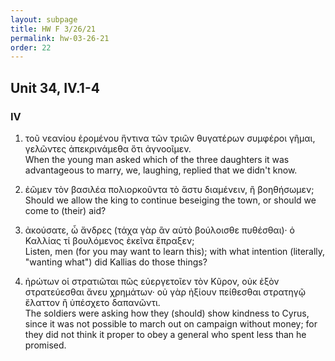 ```yaml
---
layout: subpage
title: HW F 3/26/21
permalink: hw-03-26-21
order: 22
---
```


## Unit 34, IV.1-4

### IV

1. τοῦ νεανίου ἐρομένου ἥντινα τῶν τριῶν θυγατέρων συμφέροι γῆμαι, γελῶντες ἀπεκρινάμεθα ὅτι ἀγνοοῖμεν.  
When the young man asked which of the three daughters it was advantageous to marry, we, laughing, replied that we didn't know.

2. ἐῶμεν τὸν βασιλέα πολιορκοῦντα τὸ ἄστυ διαμένειν, ἢ βοηθήσωμεν;  
Should we allow the king to continue beseiging the town, or should we come to (their) aid?  

3. ἀκούσατε, ὦ ἄνδρες (τάχα γὰρ ἂν αὐτὸ βούλοισθε πυθέσθαι)· ὁ Καλλίας τί βουλόμενος ἐκεῖνα ἔπραξεν;  
Listen, men (for you may want to learn this); with what intention (literally, "wanting what") did Kallias do those things?

4. ἠρώτων οἱ στρατιῶται πῶς εὐεργετοῖεν τὸν Κῦρον, οὐκ ἐξὸν στρατεύεσθαι ἄνευ χρημάτων· οὐ γὰρ ἠξίουν πείθεσθαι στρατηγῷ ἔλαττον ἢ ὑπέσχετο δαπανῶντι.  
The soldiers were asking how they (should) show kindness to Cyrus, since it was not possible to march out on campaign without money; for they did not think it proper to obey a general who spent less than he promised.
